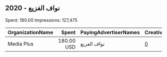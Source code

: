 ## 2020 - نواف الفزيع 
Spent: 180.00
Impressions: 127,475

|OrganizationName|Spent|PayingAdvertiserNames|CreativeUrls|Impressions|Genders|AgeBrackets|CountryCodes|BillingAddresses|CandidateBallotInformation|
|:---|---:|:---|:---|---:|:---|:---|:---|:---|:---|
|Media Plus|180.00 USD|نواف الفزيع|[0](https://www.snap.com/political-ads/asset/f68bf9cac0ac16ba738f66c10fa6dbea171518e7c800d4a709af220530a6fb7e?mediaType=mp4)|127,475||20+|kuwait|"Kuwait - Salmiya,Kuwait,13140,KW"|Nawaf El Fazee|
